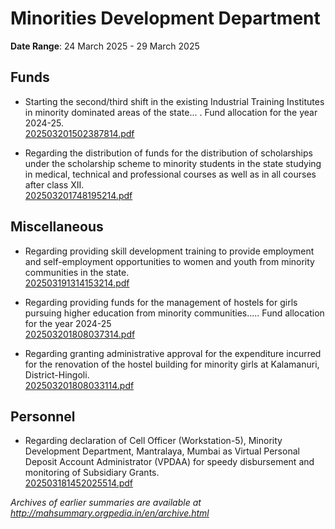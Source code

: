 # Minorities Development Department

**Date Range**: 24 March 2025 - 29 March 2025


## Funds
- Starting the second/third shift in the existing Industrial Training Institutes in minority dominated areas of the state... . Fund allocation for the year 2024-25.\
  [202503201502387814.pdf](https://gr.maharashtra.gov.in/Site/Upload/Government%20Resolutions/English/202503201502387814.pdf)

- Regarding the distribution of funds for the distribution of scholarships under the scholarship scheme to minority students in the state studying in medical, technical and professional courses as well as in all courses after class XII.\
  [202503201748195214.pdf](https://gr.maharashtra.gov.in/Site/Upload/Government%20Resolutions/English/202503201748195214.pdf)

## Miscellaneous
- Regarding providing skill development training to provide employment and self-employment opportunities to women and youth from minority communities in the state.\
  [202503191314153214.pdf](https://gr.maharashtra.gov.in/Site/Upload/Government%20Resolutions/English/202503191314153214.pdf)

- Regarding providing funds for the management of hostels for girls pursuing higher education from minority communities..... Fund allocation for the year 2024-25\
  [202503201808037314.pdf](https://gr.maharashtra.gov.in/Site/Upload/Government%20Resolutions/English/202503201808037314.pdf)

- Regarding granting administrative approval for the expenditure incurred for the renovation of the hostel building for minority girls at Kalamanuri, District-Hingoli.\
  [202503201808033114.pdf](https://gr.maharashtra.gov.in/Site/Upload/Government%20Resolutions/English/202503201808033114.pdf)

## Personnel
- Regarding declaration of Cell Officer (Workstation-5), Minority Development Department, Mantralaya, Mumbai as Virtual Personal Deposit Account Administrator (VPDAA) for speedy disbursement and monitoring of Subsidiary Grants.\
  [202503181452025514.pdf](https://gr.maharashtra.gov.in/Site/Upload/Government%20Resolutions/English/202503181452025514.pdf)


*Archives of earlier summaries are available at http://mahsummary.orgpedia.in/en/archive.html*